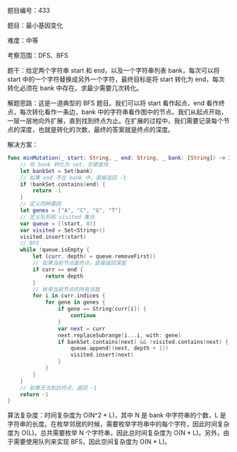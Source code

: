 题目编号：433

题目：最小基因变化

难度：中等

考察范围：DFS、BFS

题干：给定两个字符串 start 和 end，以及一个字符串列表 bank，每次可以将 start 中的一个字符替换成另外一个字符，最终目标是将 start 转化为 end，每次转化必须在 bank 中存在。求最少需要几次转化。

解题思路：这是一道典型的 BFS 题目。我们可以将 start 看作起点，end 看作终点，每次转化看作一条边，bank 中的字符串看作图中的节点。我们从起点开始，一层一层地向外扩展，直到找到终点为止。在扩展的过程中，我们需要记录每个节点的深度，也就是转化的次数，最终的答案就是终点的深度。

解决方案：

```swift
func minMutation(_ start: String, _ end: String, _ bank: [String]) -> Int {
    // 将 bank 转化为 set，方便查找
    let bankSet = Set(bank)
    // 如果 end 不在 bank 中，直接返回 -1
    if !bankSet.contains(end) {
        return -1
    }
    // 定义四种基因
    let genes = ["A", "C", "G", "T"]
    // 定义队列和 visited 集合
    var queue = [(start, 0)]
    var visited = Set<String>()
    visited.insert(start)
    // BFS
    while !queue.isEmpty {
        let (curr, depth) = queue.removeFirst()
        // 如果当前节点是终点，直接返回深度
        if curr == end {
            return depth
        }
        // 枚举当前节点的所有邻居
        for i in curr.indices {
            for gene in genes {
                if gene == String(curr[i]) {
                    continue
                }
                var next = curr
                next.replaceSubrange(i...i, with: gene)
                if bankSet.contains(next) && !visited.contains(next) {
                    queue.append((next, depth + 1))
                    visited.insert(next)
                }
            }
        }
    }
    // 如果无法到达终点，返回 -1
    return -1
}
```

算法复杂度：时间复杂度为 O(N^2 * L)，其中 N 是 bank 中字符串的个数，L 是字符串的长度。在枚举邻居的时候，需要枚举字符串中的每个字符，因此时间复杂度为 O(L)。总共需要枚举 N 个字符串，因此总时间复杂度为 O(N * L)。另外，由于需要使用队列来实现 BFS，因此空间复杂度为 O(N * L)。
